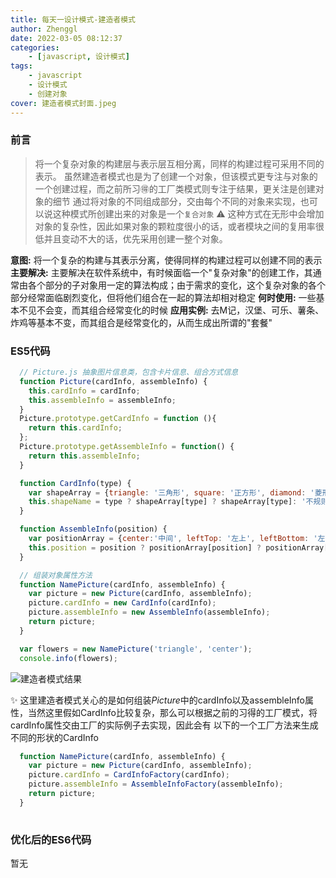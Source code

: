 ```yaml
---
title: 每天一设计模式-建造者模式
author: Zhenggl
date: 2022-03-05 08:12:37
categories:
    - [javascript, 设计模式]
tags:
    - javascript
    - 设计模式
    - 创建对象
cover: 建造者模式封面.jpeg
---
```


### 前言
> 将一个复杂对象的构建层与表示层互相分离，同样的构建过程可采用不同的表示。
> 虽然建造者模式也是为了创建一个对象，但该模式更专注与对象的一个创建过程，而之前所习🉐️的工厂类模式则专注于结果，更关注是创建对象的细节
> 通过将对象的不同组成部分，交由每个不同的对象来实现，也可以说这种模式所创建出来的对象是一个`复合对象`
> ⚠️ 这种方式在无形中会增加对象的复杂性，因此如果对象的颗粒度很小的话，或者模块之间的复用率很低并且变动不大的话，优先采用创建一整个对象。

**意图:** 将一个复杂的构建与其表示分离，使得同样的构建过程可以创建不同的表示
**主要解决:** 主要解决在软件系统中，有时候面临一个"复杂对象"的创建工作，其通常由各个部分的子对象用一定的算法构成；由于需求的变化，这个复杂对象的各个部分经常面临剧烈变化，但将他们组合在一起的算法却相对稳定
**何时使用:** 一些基本不见不会变，而其组合经常变化的时候
**应用实例:** 去M记，汉堡、可乐、薯条、炸鸡等基本不变，而其组合是经常变化的，从而生成出所谓的"套餐"

### ES5代码
```javascript
  // Picture.js 抽象图片信息类，包含卡片信息、组合方式信息
  function Picture(cardInfo, assembleInfo) {
    this.cardInfo = cardInfo;
    this.assembleInfo = assembleInfo;
  }
  Picture.prototype.getCardInfo = function (){
	return this.cardInfo;
  };
  Picture.prototype.getAssembleInfo = function() {
    return this.assembleInfo;
  }
```
```javascript
  function CardInfo(type) {
    var shapeArray = {triangle: '三角形', square: '正方形', diamond: '菱形', trapezoid: '梯形'};
    this.shapeName = type ? shapeArray[type] ? shapeArray[type]: '不规则形状': '不规则形状';
  }
```
```javascript
  function AssembleInfo(position) {
    var positionArray = {center:'中间', leftTop: '左上', leftBottom: '左下', rightTop: '右上', rightBottom: '右下'};
    this.position = position ? positionArray[position] ? positionArray[position] : '任意位置' : '任意位置';
  }
```
```javascript
  // 组装对象属性方法
  function NamePicture(cardInfo, assembleInfo) {
    var picture = new Picture(cardInfo, assembleInfo);
    picture.cardInfo = new CardInfo(cardInfo);
    picture.assembleInfo = new AssembleInfo(assembleInfo);
    return picture;
  }
```
```javascript
  var flowers = new NamePicture('triangle', 'center');
  console.info(flowers);
```
![建造者模式结果](建造者模式结果.png)

✨ 这里建造者模式关心的是如何组装*Picture*中的cardInfo以及assembleInfo属性，当然这里假如CardInfo比较复杂，那么可以根据之前的习得的工厂模式，将cardInfo属性交由工厂的实际例子去实现，因此会有
以下的一个工厂方法来生成不同的形状的CardInfo

```javascript
  function NamePicture(cardInfo, assembleInfo) {
    var picture = new Picture(cardInfo, assembleInfo);
    picture.cardInfo = CardInfoFactory(cardInfo);
    picture.assembleInfo = AssembleInfoFactory(assembleInfo);
    return picture;
  }
  
```

### 优化后的ES6代码
暂无
